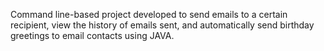 Command line-based project developed to send emails to a certain recipient, view the history of emails sent, and automatically send birthday greetings to email contacts using JAVA.
